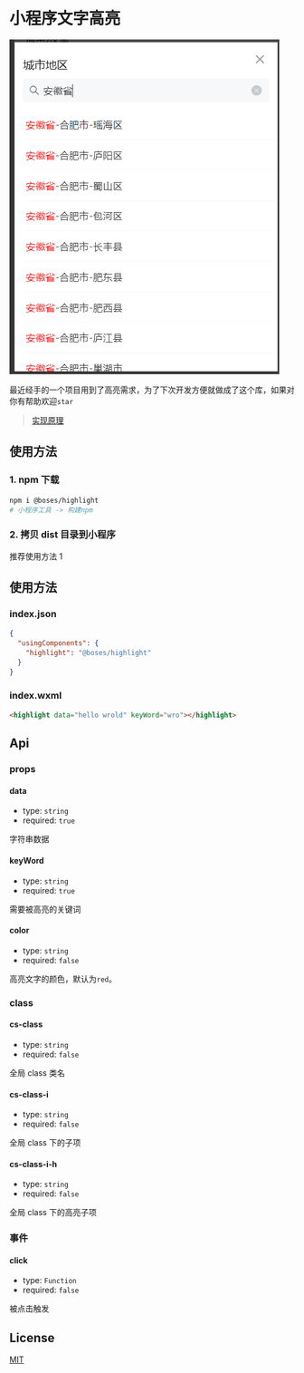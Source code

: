 # 小程序文字高亮

![bg](/bg.png)

最近经手的一个项目用到了高亮需求，为了下次开发方便就做成了这个库，如果对你有帮助欢迎`star`

> [实现原理](https://github.com/bosens-China/blog/issues/61)

## 使用方法

### 1. npm 下载

```sh
npm i @boses/highlight
# 小程序工具 -> 构建npm
```

### 2. 拷贝 dist 目录到小程序

推荐使用方法 1

## 使用方法

### index.json

```json
{
  "usingComponents": {
    "highlight": "@boses/highlight"
  }
}
```

### index.wxml

```html
<highlight data="hello wrold" keyWord="wro"></highlight>
```

## Api

### props

#### data

- type: `string`
- required: `true`

字符串数据

#### keyWord

- type: `string`
- required: `true`

需要被高亮的关键词

#### color

- type: `string`
- required: `false`

高亮文字的颜色，默认为`red`。

### class

#### cs-class

- type: `string`
- required: `false`

全局 class 类名

#### cs-class-i

- type: `string`
- required: `false`

全局 class 下的子项

#### cs-class-i-h

- type: `string`
- required: `false`

全局 class 下的高亮子项

### 事件

#### click

- type: `Function`
- required: `false`

被点击触发

## License

[MIT](/License)
